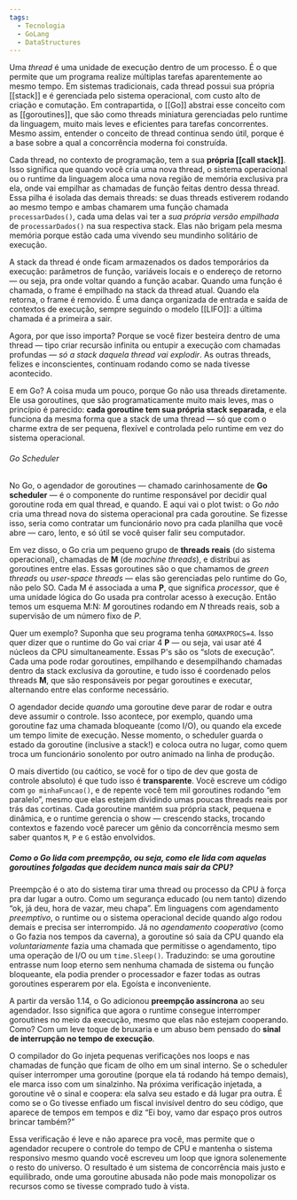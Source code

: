 ```yaml
---
tags:
  - Tecnologia
  - GoLang
  - DataStructures
---
```

Uma _thread_ é uma unidade de execução dentro de um processo. É o que permite que um programa realize múltiplas tarefas aparentemente ao mesmo tempo. Em sistemas tradicionais, cada thread possui sua própria [[stack]] e é gerenciada pelo sistema operacional, com custo alto de criação e comutação. Em contrapartida, o [[Go]] abstrai esse conceito com as [[goroutines]], que são como threads miniatura gerenciadas pelo runtime da linguagem, muito mais leves e eficientes para tarefas concorrentes. Mesmo assim, entender o conceito de thread continua sendo útil, porque é a base sobre a qual a concorrência moderna foi construída.

Cada thread, no contexto de programação, tem a sua **própria [[call stack]]**. Isso significa que quando você cria uma nova thread, o sistema operacional ou o runtime da linguagem aloca uma nova região de memória exclusiva pra ela, onde vai empilhar as chamadas de função feitas dentro dessa thread. Essa pilha é isolada das demais threads: se duas threads estiverem rodando ao mesmo tempo e ambas chamarem uma função chamada `processarDados()`, cada uma delas vai ter a _sua própria versão empilhada_ de `processarDados()` na sua respectiva stack. Elas não brigam pela mesma memória porque estão cada uma vivendo seu mundinho solitário de execução.

A stack da thread é onde ficam armazenados os dados temporários da execução: parâmetros de função, variáveis locais e o endereço de retorno — ou seja, pra onde voltar quando a função acabar. Quando uma função é chamada, o frame é empilhado na stack da thread atual. Quando ela retorna, o frame é removido. É uma dança organizada de entrada e saída de contextos de execução, sempre seguindo o modelo [[LIFO]]: a última chamada é a primeira a sair.

Agora, por que isso importa? Porque se você fizer besteira dentro de uma thread — tipo criar recursão infinita ou entupir a execução com chamadas profundas — _só a stack daquela thread vai explodir_. As outras threads, felizes e inconscientes, continuam rodando como se nada tivesse acontecido.

E em Go? A coisa muda um pouco, porque Go não usa threads diretamente. Ele usa goroutines, que são programaticamente muito mais leves, mas o princípio é parecido: **cada goroutine tem sua própria stack separada**, e ela funciona da mesma forma que a stack de uma thread — só que com o charme extra de ser pequena, flexível e controlada pelo runtime em vez do sistema operacional.

###### Go Scheduler


No Go, o agendador de goroutines — chamado carinhosamente de **Go scheduler** — é o componente do runtime responsável por decidir qual goroutine roda em qual thread, e quando. E aqui vai o plot twist: o Go _não_ cria uma thread nova do sistema operacional pra cada goroutine. Se fizesse isso, seria como contratar um funcionário novo pra cada planilha que você abre — caro, lento, e só útil se você quiser falir seu computador.

Em vez disso, o Go cria um pequeno grupo de **threads reais** (do sistema operacional), chamadas de **M** (de _machine threads_), e distribui as goroutines entre elas. Essas goroutines são o que chamamos de _green threads_ ou _user-space threads_ — elas são gerenciadas pelo runtime do Go, não pelo SO. Cada M é associada a uma **P**, que significa _processor_, que é uma unidade lógica do Go usada pra controlar acesso à execução. Então temos um esquema M:N: _M_ goroutines rodando em _N_ threads reais, sob a supervisão de um número fixo de _P_.

Quer um exemplo? Suponha que seu programa tenha `GOMAXPROCS=4`. Isso quer dizer que o runtime do Go vai criar 4 **P** — ou seja, vai usar até 4 núcleos da CPU simultaneamente. Essas P's são os “slots de execução”. Cada uma pode rodar goroutines, empilhando e desempilhando chamadas dentro da stack exclusiva da goroutine, e tudo isso é coordenado pelos threads **M**, que são responsáveis por pegar goroutines e executar, alternando entre elas conforme necessário.

O agendador decide _quando_ uma goroutine deve parar de rodar e outra deve assumir o controle. Isso acontece, por exemplo, quando uma goroutine faz uma chamada bloqueante (como I/O), ou quando ela excede um tempo limite de execução. Nesse momento, o scheduler guarda o estado da goroutine (inclusive a stack!) e coloca outra no lugar, como quem troca um funcionário sonolento por outro animado na linha de produção.

O mais divertido (ou caótico, se você for o tipo de dev que gosta de controle absoluto) é que tudo isso é **transparente**. Você escreve um código com `go minhaFuncao()`, e de repente você tem mil goroutines rodando “em paralelo”, mesmo que elas estejam dividindo umas poucas threads reais por trás das cortinas. Cada goroutine mantém sua própria stack, pequena e dinâmica, e o runtime gerencia o show — crescendo stacks, trocando contextos e fazendo você parecer um gênio da concorrência mesmo sem saber quantos `M`, `P` e `G` estão envolvidos.

##### **Como o Go lida com preempção**, ou seja, como ele lida com aquelas goroutines folgadas que decidem nunca mais sair da CPU?

Preempção é o ato do sistema tirar uma thread ou processo da CPU à força pra dar lugar a outro. Como um segurança educado (ou nem tanto) dizendo “ok, já deu, hora de vazar, meu chapa”. Em linguagens com agendamento _preemptivo_, o runtime ou o sistema operacional decide quando algo rodou demais e precisa ser interrompido. Já no _agendamento cooperativo_ (como o Go fazia nos tempos da caverna), a goroutine só saía da CPU quando ela _voluntariamente_ fazia uma chamada que permitisse o agendamento, tipo uma operação de I/O ou um `time.Sleep()`. Traduzindo: se uma goroutine entrasse num loop eterno sem nenhuma chamada de sistema ou função bloqueante, ela podia prender o processador e fazer todas as outras goroutines esperarem por ela. Egoísta e inconveniente.

A partir da versão 1.14, o Go adicionou **preempção assíncrona** ao seu agendador. Isso significa que agora o runtime consegue interromper goroutines no meio da execução, mesmo que elas não estejam cooperando. Como? Com um leve toque de bruxaria e um abuso bem pensado do **sinal de interrupção no tempo de execução**.

O compilador do Go injeta pequenas verificações nos loops e nas chamadas de função que ficam de olho em um sinal interno. Se o scheduler quiser interromper uma goroutine (porque ela tá rodando há tempo demais), ele marca isso com um sinalzinho. Na próxima verificação injetada, a goroutine vê o sinal e coopera: ela salva seu estado e dá lugar pra outra. É como se o Go tivesse enfiado um fiscal invisível dentro do seu código, que aparece de tempos em tempos e diz “Ei boy, vamo dar espaço pros outros brincar também?”

Essa verificação é leve e não aparece pra você, mas permite que o agendador recupere o controle do tempo de CPU e mantenha o sistema responsivo mesmo quando você escreveu um loop que ignora solenemente o resto do universo. O resultado é um sistema de concorrência mais justo e equilibrado, onde uma goroutine abusada não pode mais monopolizar os recursos como se tivesse comprado tudo à vista.